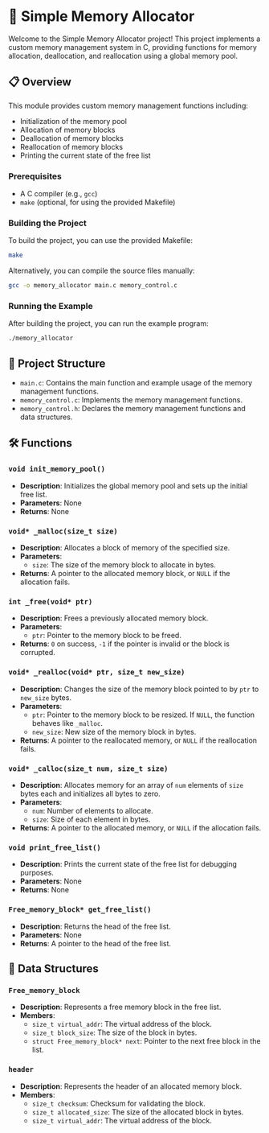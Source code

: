 # 🧠 Simple Memory Allocator

Welcome to the Simple Memory Allocator project! This project implements a custom memory management system in C, providing functions for memory allocation, deallocation, and reallocation using a global memory pool. 

## 📋 Overview

This module provides custom memory management functions including:
- Initialization of the memory pool
- Allocation of memory blocks
- Deallocation of memory blocks
- Reallocation of memory blocks
- Printing the current state of the free list

### Prerequisites

- A C compiler (e.g., `gcc`)
- `make` (optional, for using the provided Makefile)

### Building the Project

To build the project, you can use the provided Makefile:

```sh
make
```

Alternatively, you can compile the source files manually:

```sh
gcc -o memory_allocator main.c memory_control.c
```

### Running the Example

After building the project, you can run the example program:

```sh
./memory_allocator
```

## 📂 Project Structure

- `main.c`: Contains the main function and example usage of the memory management functions.
- `memory_control.c`: Implements the memory management functions.
- `memory_control.h`: Declares the memory management functions and data structures.

## 🛠️ Functions

### `void init_memory_pool()`
- **Description**: Initializes the global memory pool and sets up the initial free list.
- **Parameters**: None
- **Returns**: None

### `void* _malloc(size_t size)`
- **Description**: Allocates a block of memory of the specified size.
- **Parameters**:
  - `size`: The size of the memory block to allocate in bytes.
- **Returns**: A pointer to the allocated memory block, or `NULL` if the allocation fails.

### `int _free(void* ptr)`
- **Description**: Frees a previously allocated memory block.
- **Parameters**:
  - `ptr`: Pointer to the memory block to be freed.
- **Returns**: `0` on success, `-1` if the pointer is invalid or the block is corrupted.

### `void* _realloc(void* ptr, size_t new_size)`
- **Description**: Changes the size of the memory block pointed to by `ptr` to `new_size` bytes.
- **Parameters**:
  - `ptr`: Pointer to the memory block to be resized. If `NULL`, the function behaves like `_malloc`.
  - `new_size`: New size of the memory block in bytes.
- **Returns**: A pointer to the reallocated memory, or `NULL` if the reallocation fails.

### `void* _calloc(size_t num, size_t size)`
- **Description**: Allocates memory for an array of `num` elements of `size` bytes each and initializes all bytes to zero.
- **Parameters**:
  - `num`: Number of elements to allocate.
  - `size`: Size of each element in bytes.
- **Returns**: A pointer to the allocated memory, or `NULL` if the allocation fails.

### `void print_free_list()`
- **Description**: Prints the current state of the free list for debugging purposes.
- **Parameters**: None
- **Returns**: None

### `Free_memory_block* get_free_list()`
- **Description**: Returns the head of the free list.
- **Parameters**: None
- **Returns**: A pointer to the head of the free list.

## 📜 Data Structures

### `Free_memory_block`
- **Description**: Represents a free memory block in the free list.
- **Members**:
  - `size_t virtual_addr`: The virtual address of the block.
  - `size_t block_size`: The size of the block in bytes.
  - `struct Free_memory_block* next`: Pointer to the next free block in the list.

### `header`
- **Description**: Represents the header of an allocated memory block.
- **Members**:
  - `size_t checksum`: Checksum for validating the block.
  - `size_t allocated_size`: The size of the allocated block in bytes.
  - `size_t virtual_addr`: The virtual address of the block.
